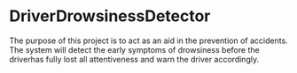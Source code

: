 # DriverDrowsinessDetector
The purpose of this project is to act as an aid in the prevention of accidents. 
The system will detect the early symptoms of drowsiness before the driverhas fully lost all attentiveness and warn the driver accordingly.
